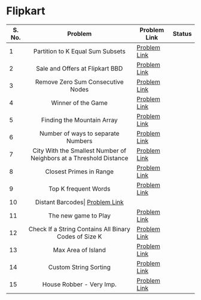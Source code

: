 # Flipkart

| S. No. | Problem | Problem Link | Status |
| ------ |:-------:| ------------ | ------ |
| 1 | Partition to K Equal Sum Subsets| [Problem Link](https://leetcode.com/problems/partition-to-k-equal-sum-subsets/) | |
| 2 | Sale and Offers at Flipkart BBD| [Problem Link](https://leetcode.com/problems/shopping-offers/) | |
| 3 | Remove Zero Sum Consecutive Nodes| [Problem Link](https://leetcode.com/problems/remove-zero-sum-consecutive-nodes-from-linked-list/) | |
| 4 | Winner of the Game| [Problem Link](https://leetcode.com/problems/find-the-winner-of-the-circular-game/) | |
| 5 | Finding the Mountain Array| [Problem Link](https://leetcode.com/problems/find-in-mountain-array/) | |
| 6 | Number of ways to separate Numbers| [Problem Link](https://leetcode.com/problems/number-of-ways-to-separate-numbers/) | |
| 7 | City With the Smallest Number of Neighbors at a Threshold Distance| [Problem Link](https://leetcode.com/problems/find-the-city-with-the-smallest-number-of-neighbors-at-a-threshold-distance/) | |
| 8 | Closest Primes in Range| [Problem Link](https://leetcode.com/problems/closest-prime-numbers-in-range/) | |
| 9 | Top K frequent Words| [Problem Link](https://leetcode.com/problems/top-k-frequent-words/) | |
| 10| Distant Barcodes\| [Problem Link](https://leetcode.com/problems/distant-barcodes/) |  |
| 11| The new game to Play| [Problem Link](https://leetcode.com/problems/new-21-game/) | |
| 12| Check If a String Contains All Binary Codes of Size K| [Problem Link](https://leetcode.com/problems/check-if-a-string-contains-all-binary-codes-of-size-k/) | |
| 13| Max Area of Island| [Problem Link](https://leetcode.com/problems/max-area-of-island/https://leetcode.com/problems/max-area-of-island/) | |
| 14| Custom String Sorting| [Problem Link](https://leetcode.com/problems/custom-sort-string/) | |
| 15| House Robber - Very Imp.| [Problem Link](https://leetcode.com/problems/house-robber-iii/) | |
